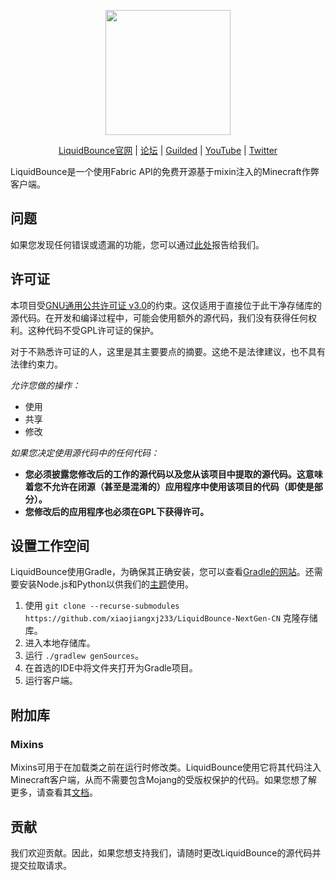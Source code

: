 <div align="center">
<p>
    <img width="200" src="https://raw.githubusercontent.com/CCBlueX/LiquidCloud/master/LiquidBounce/liquidbounceLogo.svg">
</p>

[LiquidBounce官网](https://liquidbounce.net) |
[论坛](https://forums.ccbluex.net) |
[Guilded](https://guilded.gg/CCBlueX) |
[YouTube](https://youtube.com/CCBlueX) |
[Twitter](https://twitter.com/CCBlueX)
</div>

LiquidBounce是一个使用Fabric API的免费开源基于mixin注入的Minecraft作弊客户端。

## 问题

如果您发现任何错误或遗漏的功能，您可以通过[此处](https://github.com/xiaojiangxj233/LiquidBounce-NextGen-CN/issues)报告给我们。

## 许可证

本项目受[GNU通用公共许可证 v3.0](https://www.gnu.org/licenses/gpl-3.0.en.html)的约束。这仅适用于直接位于此干净存储库的源代码。在开发和编译过程中，可能会使用额外的源代码，我们没有获得任何权利。这种代码不受GPL许可证的保护。

对于不熟悉许可证的人，这里是其主要要点的摘要。这绝不是法律建议，也不具有法律约束力。

*允许您做的操作：*

- 使用
- 共享
- 修改

*如果您决定使用源代码中的任何代码：*

- **您必须披露您修改后的工作的源代码以及您从该项目中提取的源代码。这意味着您不允许在闭源（甚至是混淆的）应用程序中使用该项目的代码（即使是部分）。**
- **您修改后的应用程序也必须在GPL下获得许可。**

## 设置工作空间

LiquidBounce使用Gradle，为确保其正确安装，您可以查看[Gradle的网站](https://gradle.org/install/)。还需要安装Node.js和Python以供我们的[主题](https://github.com/CCBlueX/LiquidBounce/tree/nextgen/src-theme)使用。

1. 使用 `git clone --recurse-submodules https://github.com/xiaojiangxj233/LiquidBounce-NextGen-CN` 克隆存储库。
2. 进入本地存储库。
3. 运行 `./gradlew genSources`。
4. 在首选的IDE中将文件夹打开为Gradle项目。
5. 运行客户端。

## 附加库

### Mixins

Mixins可用于在加载类之前在运行时修改类。LiquidBounce使用它将其代码注入Minecraft客户端，从而不需要包含Mojang的受版权保护的代码。如果您想了解更多，请查看其[文档](https://docs.spongepowered.org/5.1.0/en/plugin/internals/mixins.html)。

## 贡献

我们欢迎贡献。因此，如果您想支持我们，请随时更改LiquidBounce的源代码并提交拉取请求。

